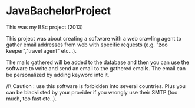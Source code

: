 # JavaBachelorProject
This was my BSc project (2013)

This project was about creating a software with a web crawling agent to gather email addresses from web with specific requests (e.g. "zoo keeper","travel agent" etc...).

The mails gathered will be added to the database and then you can use the software to write and send an email to the gathered emails. The email can be personalized by adding keyword into it.

/!\ Caution : use this software is forbidden into several countries. Plus you can be blacklisted by your provider if you wrongly use their SMTP (too much, too fast etc..).
